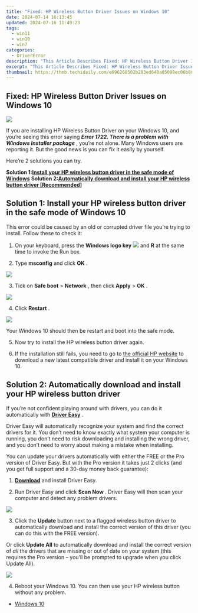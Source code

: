 ```yaml
---
title: "Fixed: HP Wireless Button Driver Issues on Windows 10"
date: 2024-07-14 16:13:45
updated: 2024-07-16 11:49:23
tags:
  - win11
  - win10
  - win7
categories:
  - DriverError
description: "This Article Describes Fixed: HP Wireless Button Driver Issues on Windows 10"
excerpt: "This Article Describes Fixed: HP Wireless Button Driver Issues on Windows 10"
thumbnail: https://thmb.techidaily.com/e696268502b283ed640a05098ec06b8044deb546bbd2035bab816a7494c0bab9.jpg
---
```


## Fixed: HP Wireless Button Driver Issues on Windows 10

![](https://images.drivereasy.com/wp-content/uploads/2017/09/img_59bf975cabe99.png)

 If you are installing HP Wireless Button Driver on your Windows 10, and you’re seeing this error saying _**Error 1722\. There is a problem with Windows Installer package**_  , you’re not alone. Many Windows users are reporting it. But the good news is you can fix it easily by yourself.

Here’re 2 solutions you can try.

 **Solution 1:[Install your HP wireless button driver in the safe mode of Windows](https://arkmc.pxf.io/znergr)**
 **Solution 2:[Automatically download and install your HP wireless button driver \[Recommended\]](#solution2)**

## Solution 1: Install your HP wireless button driver in the safe mode of Windows 10

 This error could be caused by an old or corrupted driver file you’re trying to install. Follow these to check it:

 1) On your keyboard, press the   **Windows logo key** ![](https://images.drivereasy.com/wp-content/uploads/2017/08/img_59a516b53b983.png)  and **R**  at the same time to invoke the Run box.

 2) Type **msconfig**  and click **OK** .

![](https://images.drivereasy.com/wp-content/uploads/2017/09/img_59c07f2aab1a0.png)

 3) Tick on **Safe boot** \> **Network** , then click **Apply**  \> **OK** .

![](https://images.drivereasy.com/wp-content/uploads/2017/09/img_59c07f4d9ed4c.png)

 4) Click **Restart** .

![](https://images.drivereasy.com/wp-content/uploads/2017/09/img_59c07fabeb349.png)

Your Windows 10 should then be restart and boot into the safe mode.

5) Now try to install the HP wireless button driver again.

6) If the installation still fails, you need to go to [the official HP website](https://support.hp.com/us-en/drivers) to download a new latest compatible driver and install it on your Windows 10.

## Solution 2: Automatically download and install your HP wireless button driver

 If you’re not confident playing around with drivers, you can do it automatically with **[Driver Easy](https://tools.techidaily.com/drivereasy/download/)** .

 Driver Easy will automatically recognize your system and find the correct drivers for it. You don’t need to know exactly what system your computer is running, you don’t need to risk downloading and installing the wrong driver, and you don’t need to worry about making a mistake when installing.

 You can update your drivers automatically with either the FREE or the Pro version of Driver Easy. But with the Pro version it takes just 2 clicks (and you get full support and a 30-day money back guarantee):

 1) **[Download](https://tools.techidaily.com/drivereasy/download/)**   and install Driver Easy.

 2) Run Driver Easy and click **Scan Now** . Driver Easy will then scan your computer and detect any problem drivers.

![](https://images.drivereasy.com/wp-content/uploads/2017/09/img_59c083d010f79.jpg)

3) Click the **Update**  button next to a flagged wireless button driver to automatically download and install the correct version of this driver (you can do this with the FREE version).

Or click **Update All**  to automatically download and install the correct version of _all_  the drivers that are missing or out of date on your system (this requires the Pro version – you’ll be prompted to upgrade when you click Update All).

![](https://images.drivereasy.com/wp-content/uploads/2017/09/img_59c084f845921.jpg)

 4) Reboot your Windows 10\. You can then use your HP wireless button without any problem.

* [Windows 10](https://tools.techidaily.com/drivereasy/download/)

<ins class="adsbygoogle"
     style="display:block"
     data-ad-format="autorelaxed"
     data-ad-client="ca-pub-7571918770474297"
     data-ad-slot="1223367746"></ins>



<ins class="adsbygoogle"
     style="display:block"
     data-ad-client="ca-pub-7571918770474297"
     data-ad-slot="8358498916"
     data-ad-format="auto"
     data-full-width-responsive="true"></ins>
